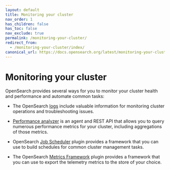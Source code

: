 ```yaml
---
layout: default
title: Monitoring your cluster
nav_order: 1
has_children: false
has_toc: false
nav_exclude: true
permalink: /monitoring-your-cluster/
redirect_from: 
  - /monitoring-your-cluster/index/
canonical_url: https://docs.opensearch.org/latest/monitoring-your-cluster/
---
```


# Monitoring your cluster

OpenSearch provides several ways for you to monitor your cluster health and performance and automate common tasks:

- The OpenSearch [logs]({{site.url}}{{site.baseurl}}/monitoring-your-cluster/logs/) include valuable information for monitoring cluster operations and troubleshooting issues. 

- [Performance analyzer]({{site.url}}{{site.baseurl}}/monitoring-your-cluster/pa/index/) is an agent and REST API that allows you to query numerous performance metrics for your cluster, including aggregations of those metrics. 

- OpenSearch [Job Scheduler]({{site.url}}{{site.baseurl}}/monitoring-your-cluster/job-scheduler/index/) plugin provides a framework that you can use to build schedules for common cluster management tasks.
- The OpenSearch [Metrics Framework]({{site.url}}{{site.baseurl}}/monitoring-your-cluster/metrics/) plugin provides a framework that you can use to export the telemetry metrics to the store of your choice.
